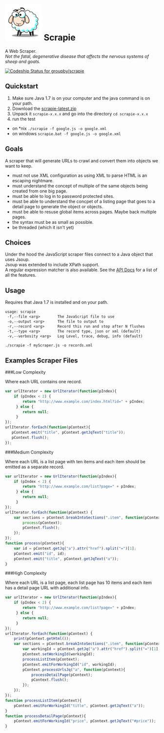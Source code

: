 ![Scrapie](src/main/images/sheepVerySmall.png) Scrapie
======= 
A Web Scraper.  
_Not the fatal, degenerative disease that affects the nervous systems of sheep and goats._

[ ![Codeship Status for groupby/scrapie](https://codeship.io/projects/1df14350-ef55-0131-b5ae-023491d184db/status)](https://codeship.io/projects/27011)

Quickstart
------

1. Make sure Java 1.7 is on your computer and the java command is on your path.
1. Download the [scrapie-latest.zip](scrapie-latest.zip?raw=true) 
1. Unpack it `scrapie-x.x.x` and go into the directory `cd scrapie-x.x.x`
1. run the test 
 - on *nix `./scrapie -f google.js -o google.xml`   
 - on windows `scrapie.bat -f google.js -o google.xml` 

Goals
-----

A scraper that will generate URLs to crawl and convert them into objects we want to keep.

- must not use XML configuration as using XML to parse HTML is an escaping nightmare.
- must understand the concept of multiple of the same objects being created from one big page.
- must be able to log in to password protected sites.
- must be able to understand the concpet of a listing page that goes to a detail page to generate the object or objects.
- must be able to resuse global items across pages.  Maybe back multiple pages.
- the syntax must be as small as possible.
- be threaded (which it isn't yet)

Choices
------
Under the hood the JavaScript scraper files connect to a Java object that uses Jsoup.  
Jsoup was extended to include XPath support.  
A regular expression matcher is also available.
See the [API Docs](docs) for a list of all the features. 

Usage
-----

Requires that Java 1.7 is installed and on your path.

```
usage: scrapie
 -f,--file <arg>        The JavaScript file to use
 -o,--output <arg>      The file to output to
 -r,--record <arg>      Record this run and stop after N flushes
 -t,--type <arg>        The record type, json or xml (default)
 -v,--verbosity <arg>   Log Level, trace, debug, info (default)
```

    ./scrapie -f myScraper.js -o records.xml

Examples Scraper Files
------


###Low Complexity

Where each URL contains one record.

```JavaScript
var urlIterator = new UrlIterator(function(pIndex){
    if (pIndex < 2) {
		return "http://www.example.com/index.html?id=" + pIndex;
	 } else {
		return null;
	 }
});
urlIterator.forEach(function(pContext){
   pContext.emit("title", pContext.getJqText("title"));
   pContext.flush();
});
```

###Medium Complexity

Where each URL is a list page with ten items and each item should be emitted as a separate record.

```JavaScript
var urlIterator = new UrlIterator(function(pIndex){
    if (pIndex < 2) {
		return "http://www.example.com/list?page=" + pIndex;
	 } else {
		return null;
	 }
});
urlIterator.forEach(function(pContext) {
    var sections = pContext.breakIntoSections(".item", function(pContext){
        process(pContext);
        pContext.flush();
    });
});
function process(pContext){
 	var id = pContext.getJq("a").attr("href").split("=")[1];
 	pContext.emit("id", id);
    pContext.emit("title", pContext.getJqText("a"));
}

```

###High Complexity

Where each URL is a list page, each list page has 10 items and each item has a detail page URL with additional info.

```JavaScript
var urlIterator = new UrlIterator(function(pIndex){
    if (pIndex < 2) {
		return "http://www.example.com/list?page=" + pIndex;
	 } else {
		return null;
	 }
});
urlIterator.forEach(function(pContext) {
	print(pContext.getHtml());
    var sections = pContext.breakIntoSections(".item", function(pContext){
     	var workingId = pContext.getJq("a").attr("href").split("=")[1];
    	pContext.setWorkingId(workingId);
        processListItem(pContext);
     	pContext.emitForWorkingId("id", workingId);
        pContext.processUrlsJq("a", function(pContext){
            processDetailPage(pContext);
            pContext.flush();
        });
    });    
});
function processListItem(pContext){
    pContext.emitForWorkingId("title", pContext.getJqText("a"));
}
function processDetailPage(pContext){
    pContext.emitForWorkingId("price", pContext.getJqText("#price"));
}
```
